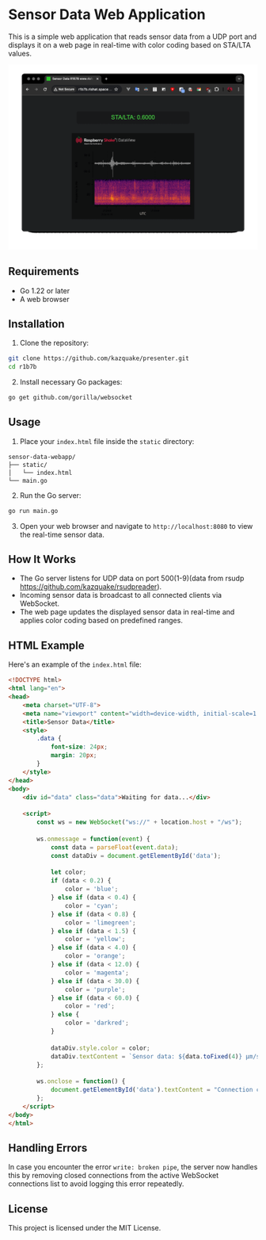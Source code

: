 # Sensor Data Web Application

This is a simple web application that reads sensor data from a UDP port and displays it on a web page in real-time with color coding based on STA/LTA values.

![](docs/representer.gif)

## Requirements

- Go 1.22 or later
- A web browser

## Installation

1. Clone the repository:

```sh
git clone https://github.com/kazquake/presenter.git
cd r1b7b
```

2. Install necessary Go packages:

```sh
go get github.com/gorilla/websocket
```

## Usage

1. Place your `index.html` file inside the `static` directory:

```
sensor-data-webapp/
├── static/
│   └── index.html
└── main.go
```

2. Run the Go server:

```sh
go run main.go
```

3. Open your web browser and navigate to `http://localhost:8080` to view the real-time sensor data.

## How It Works

- The Go server listens for UDP data on port 500(1-9)(data from rsudp https://github.com/kazquake/rsudpreader).
- Incoming sensor data is broadcast to all connected clients via WebSocket.
- The web page updates the displayed sensor data in real-time and applies color coding based on predefined ranges.

## HTML Example

Here's an example of the `index.html` file:

```html
<!DOCTYPE html>
<html lang="en">
<head>
    <meta charset="UTF-8">
    <meta name="viewport" content="width=device-width, initial-scale=1.0">
    <title>Sensor Data</title>
    <style>
        .data {
            font-size: 24px;
            margin: 20px;
        }
    </style>
</head>
<body>
    <div id="data" class="data">Waiting for data...</div>

    <script>
        const ws = new WebSocket("ws://" + location.host + "/ws");

        ws.onmessage = function(event) {
            const data = parseFloat(event.data);
            const dataDiv = document.getElementById('data');

            let color;
            if (data < 0.2) {
                color = 'blue';
            } else if (data < 0.4) {
                color = 'cyan';
            } else if (data < 0.8) {
                color = 'limegreen';
            } else if (data < 1.5) {
                color = 'yellow';
            } else if (data < 4.0) {
                color = 'orange';
            } else if (data < 12.0) {
                color = 'magenta';
            } else if (data < 30.0) {
                color = 'purple';
            } else if (data < 60.0) {
                color = 'red';
            } else {
                color = 'darkred';
            }

            dataDiv.style.color = color;
            dataDiv.textContent = `Sensor data: ${data.toFixed(4)} µm/s`;
        };

        ws.onclose = function() {
            document.getElementById('data').textContent = "Connection closed";
        };
    </script>
</body>
</html>
```

## Handling Errors

In case you encounter the error `write: broken pipe`, the server now handles this by removing closed connections from the active WebSocket connections list to avoid logging this error repeatedly.

## License

This project is licensed under the MIT License.

